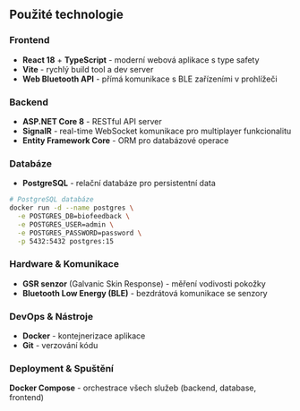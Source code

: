 ## Použité technologie

### Frontend
- **React 18** + **TypeScript** - moderní webová aplikace s type safety
- **Vite** - rychlý build tool a dev server
- **Web Bluetooth API** - přímá komunikace s BLE zařízeními v prohlížeči

### Backend
- **ASP.NET Core 8** - RESTful API server
- **SignalR** - real-time WebSocket komunikace pro multiplayer funkcionalitu
- **Entity Framework Core** - ORM pro databázové operace


### Databáze
- **PostgreSQL** - relační databáze pro persistentní data

```bash
# PostgreSQL databáze
docker run -d --name postgres \
  -e POSTGRES_DB=biofeedback \
  -e POSTGRES_USER=admin \
  -e POSTGRES_PASSWORD=password \
  -p 5432:5432 postgres:15
```

### Hardware & Komunikace
- **GSR senzor** (Galvanic Skin Response) - měření vodivosti pokožky
- **Bluetooth Low Energy (BLE)** - bezdrátová komunikace se senzory

### DevOps & Nástroje
- **Docker** - kontejnerizace aplikace
- **Git** - verzování kódu

### Deployment & Spuštění

**Docker Compose** - orchestrace všech služeb (backend, database, frontend)